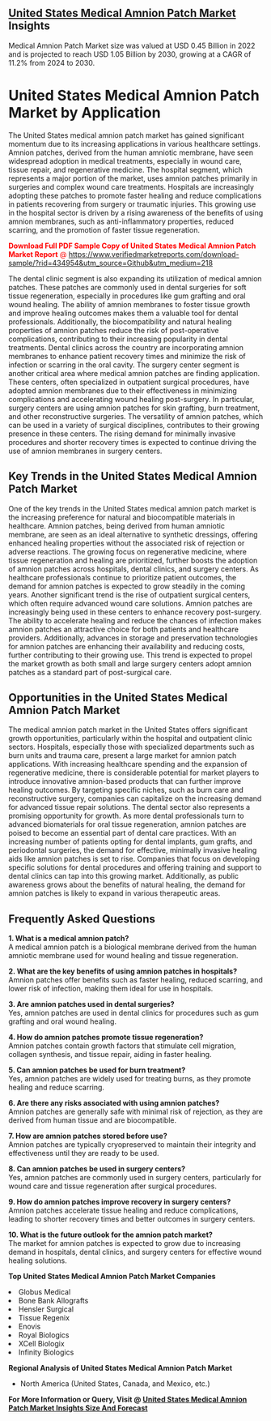 <h2><a href="https://www.verifiedmarketreports.com/download-sample/?rid=434954&amp;utm_source=Github&amp;utm_medium=218" target="_blank">United States Medical Amnion Patch Market</a> Insights</h2><p>Medical Amnion Patch Market size was valued at USD 0.45 Billion in 2022 and is projected to reach USD 1.05 Billion by 2030, growing at a CAGR of 11.2% from 2024 to 2030.</p><p> <h1>United States Medical Amnion Patch Market by Application</h1> <p>The United States medical amnion patch market has gained significant momentum due to its increasing applications in various healthcare settings. Amnion patches, derived from the human amniotic membrane, have seen widespread adoption in medical treatments, especially in wound care, tissue repair, and regenerative medicine. The hospital segment, which represents a major portion of the market, uses amnion patches primarily in surgeries and complex wound care treatments. Hospitals are increasingly adopting these patches to promote faster healing and reduce complications in patients recovering from surgery or traumatic injuries. This growing use in the hospital sector is driven by a rising awareness of the benefits of using amnion membranes, such as anti-inflammatory properties, reduced scarring, and the promotion of faster tissue regeneration. <p><span class=""><span style="color: #ff0000;"><strong>Download Full PDF Sample Copy of United States Medical Amnion Patch Market Report</strong> @ </span><a href="https://www.verifiedmarketreports.com/download-sample/?rid=434954&amp;utm_source=Github&amp;utm_medium=218" target="_blank">https://www.verifiedmarketreports.com/download-sample/?rid=434954&amp;utm_source=Github&amp;utm_medium=218</a></span></p> The dental clinic segment is also expanding its utilization of medical amnion patches. These patches are commonly used in dental surgeries for soft tissue regeneration, especially in procedures like gum grafting and oral wound healing. The ability of amnion membranes to foster tissue growth and improve healing outcomes makes them a valuable tool for dental professionals. Additionally, the biocompatibility and natural healing properties of amnion patches reduce the risk of post-operative complications, contributing to their increasing popularity in dental treatments. Dental clinics across the country are incorporating amnion membranes to enhance patient recovery times and minimize the risk of infection or scarring in the oral cavity. The surgery center segment is another critical area where medical amnion patches are finding application. These centers, often specialized in outpatient surgical procedures, have adopted amnion membranes due to their effectiveness in minimizing complications and accelerating wound healing post-surgery. In particular, surgery centers are using amnion patches for skin grafting, burn treatment, and other reconstructive surgeries. The versatility of amnion patches, which can be used in a variety of surgical disciplines, contributes to their growing presence in these centers. The rising demand for minimally invasive procedures and shorter recovery times is expected to continue driving the use of amnion membranes in surgery centers. <h2>Key Trends in the United States Medical Amnion Patch Market</h2> <p>One of the key trends in the United States medical amnion patch market is the increasing preference for natural and biocompatible materials in healthcare. Amnion patches, being derived from human amniotic membrane, are seen as an ideal alternative to synthetic dressings, offering enhanced healing properties without the associated risk of rejection or adverse reactions. The growing focus on regenerative medicine, where tissue regeneration and healing are prioritized, further boosts the adoption of amnion patches across hospitals, dental clinics, and surgery centers. As healthcare professionals continue to prioritize patient outcomes, the demand for amnion patches is expected to grow steadily in the coming years. Another significant trend is the rise of outpatient surgical centers, which often require advanced wound care solutions. Amnion patches are increasingly being used in these centers to enhance recovery post-surgery. The ability to accelerate healing and reduce the chances of infection makes amnion patches an attractive choice for both patients and healthcare providers. Additionally, advances in storage and preservation technologies for amnion patches are enhancing their availability and reducing costs, further contributing to their growing use. This trend is expected to propel the market growth as both small and large surgery centers adopt amnion patches as a standard part of post-surgical care. <h2>Opportunities in the United States Medical Amnion Patch Market</h2> <p>The medical amnion patch market in the United States offers significant growth opportunities, particularly within the hospital and outpatient clinic sectors. Hospitals, especially those with specialized departments such as burn units and trauma care, present a large market for amnion patch applications. With increasing healthcare spending and the expansion of regenerative medicine, there is considerable potential for market players to introduce innovative amnion-based products that can further improve healing outcomes. By targeting specific niches, such as burn care and reconstructive surgery, companies can capitalize on the increasing demand for advanced tissue repair solutions. The dental sector also represents a promising opportunity for growth. As more dental professionals turn to advanced biomaterials for oral tissue regeneration, amnion patches are poised to become an essential part of dental care practices. With an increasing number of patients opting for dental implants, gum grafts, and periodontal surgeries, the demand for effective, minimally invasive healing aids like amnion patches is set to rise. Companies that focus on developing specific solutions for dental procedures and offering training and support to dental clinics can tap into this growing market. Additionally, as public awareness grows about the benefits of natural healing, the demand for amnion patches is likely to expand in various therapeutic areas. <h2>Frequently Asked Questions</h2> <p><b>1. What is a medical amnion patch?</b><br> A medical amnion patch is a biological membrane derived from the human amniotic membrane used for wound healing and tissue regeneration.</p> <p><b>2. What are the key benefits of using amnion patches in hospitals?</b><br> Amnion patches offer benefits such as faster healing, reduced scarring, and lower risk of infection, making them ideal for use in hospitals.</p> <p><b>3. Are amnion patches used in dental surgeries?</b><br> Yes, amnion patches are used in dental clinics for procedures such as gum grafting and oral wound healing.</p> <p><b>4. How do amnion patches promote tissue regeneration?</b><br> Amnion patches contain growth factors that stimulate cell migration, collagen synthesis, and tissue repair, aiding in faster healing.</p> <p><b>5. Can amnion patches be used for burn treatment?</b><br> Yes, amnion patches are widely used for treating burns, as they promote healing and reduce scarring.</p> <p><b>6. Are there any risks associated with using amnion patches?</b><br> Amnion patches are generally safe with minimal risk of rejection, as they are derived from human tissue and are biocompatible.</p> <p><b>7. How are amnion patches stored before use?</b><br> Amnion patches are typically cryopreserved to maintain their integrity and effectiveness until they are ready to be used.</p> <p><b>8. Can amnion patches be used in surgery centers?</b><br> Yes, amnion patches are commonly used in surgery centers, particularly for wound care and tissue regeneration after surgical procedures.</p> <p><b>9. How do amnion patches improve recovery in surgery centers?</b><br> Amnion patches accelerate tissue healing and reduce complications, leading to shorter recovery times and better outcomes in surgery centers.</p> <p><b>10. What is the future outlook for the amnion patch market?</b><br> The market for amnion patches is expected to grow due to increasing demand in hospitals, dental clinics, and surgery centers for effective wound healing solutions.</p> </p><p><strong>Top United States Medical Amnion Patch Market Companies</strong></p><div data-test-id=""><p><li>Globus Medical</li><li> Bone Bank Allografts</li><li> Hensler Surgical</li><li> Tissue Regenix</li><li> Enovis</li><li> Royal Biologics</li><li> XCell Biologix</li><li> Infinity Biologics</li></p><div><strong>Regional Analysis of&nbsp;United States Medical Amnion Patch Market</strong></div><ul><li dir="ltr"><p dir="ltr">North America&nbsp;(United States, Canada, and Mexico, etc.)</p></li></ul><p><strong>For More Information or Query, Visit @&nbsp;</strong><strong><a href="https://www.verifiedmarketreports.com/product/medical-amnion-patch-market/?utm_source=Github&amp;utm_medium=218" target="_blank">United States Medical Amnion Patch Market Insights Size And Forecast</a></strong></p></div>
